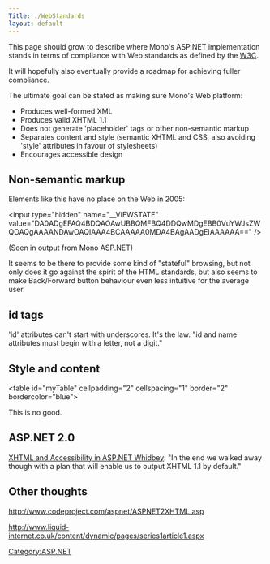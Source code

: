 ```yaml
---
Title: ./WebStandards
layout: default
---
```


This page should grow to describe where Mono's ASP.NET implementation
stands in terms of compliance with Web standards as defined by the
[W3C](http://www.w3.org/).

It will hopefully also eventually provide a roadmap for achieving fuller
compliance.

The ultimate goal can be stated as making sure Mono's Web platform:

-   Produces well-formed XML
-   Produces valid XHTML 1.1
-   Does not generate 'placeholder' tags or other non-semantic markup
-   Separates content and style (semantic XHTML and CSS, also avoiding
    'style' attributes in favour of stylesheets)
-   Encourages accessible design

Non-semantic markup
-------------------

Elements like this have no place on the Web in 2005:

\<input type="hidden" name="\_\_VIEWSTATE"
value="DA0ADgEFAQ4BDQAOAwUBBQMFBQ4DDQwMDgEBB0VuYWJsZWQOAQgAAAANDAwOAQIAAA4BCAAAAA0MDA4BAgAADgEIAAAAAA=="
/\>

(Seen in output from Mono ASP.NET)

It seems to be there to provide some kind of "stateful" browsing, but
not only does it go against the spirit of the HTML standards, but also
seems to make Back/Forward button behaviour even less intuitive for the
average user.

id tags
-------

'id' attributes can't start with underscores. It's the law. "id and name
attributes must begin with a letter, not a digit."

Style and content
-----------------

\<table id="myTable" cellpadding="2" cellspacing="1" border="2"
bordercolor="blue"\>

This is no good.

ASP.NET 2.0
-----------

[XHTML and Accessibility in ASP.NET
Whidbey](http://weblogs.asp.net/scottgu/archive/2003/11/25/39620.aspx):
"In the end we walked away though with a plan that will enable us to
output XHTML 1.1 by default."

Other thoughts
--------------

<http://www.codeproject.com/aspnet/ASPNET2XHTML.asp>

<http://www.liquid-internet.co.uk/content/dynamic/pages/series1article1.aspx>

<Category:ASP.NET>
